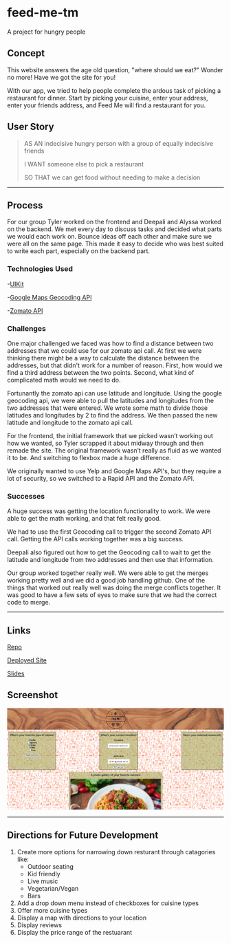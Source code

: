 # feed-me-tm
A project for hungry people

## Concept
This website answers the age old question, "where should we eat?" Wonder no more! Have we got the site for you!

With our app, we tried to help people complete the ardous task of picking a restaurant for dinner. Start by picking your cuisine, enter your address, enter your friends address, and Feed Me will find a restaurant for you.

## User Story

>AS AN indecisive hungry person with a group of equally indecisive friends
>
>I WANT someone else to pick a restaurant
>
>SO THAT we can get food without needing to make a decision

___
## Process
For our group Tyler worked on the frontend and Deepali and Alyssa worked on the backend. We met every day to discuss tasks and decided what parts we would each work on. Bounce ideas off each other and make sure we were all on the same page. This made it easy to decide who was best suited to write each part, especially on the backend part. 



### Technologies Used

-[UIKit](https://getuikit.com/)

-[Google Maps Geocoding API](https://rapidapi.com/googlecloud/api/google-maps-geocoding)

-[Zomato API](https://www.zomato.com/atlanta0)

### Challenges
One major challenged we faced was how to find a distance between two addresses that we could use for our zomato api call. At first we were thinking there might be a way to calculate the distance between the addresses, but that didn't work for a number of reason. First, how would we find a third address between the two points. Second, what kind of complicated math would we need to do. 

Fortunantly the zomato api can use latitude and longitude. Using the google geocoding api, we were able to pull the latitudes and longitudes from the two addresses that were entered. We wrote some math to divide those latitudes and longitudes by 2 to find the address. We then passed the new latitude and longitude to the zomato api call. 

For the frontend, the initial framework that we picked wasn’t working out how we wanted, so Tyler scrapped it about midway through and then remade the site. The original framework wasn’t really as fluid as we wanted it to be. And switching to flexbox made a huge difference. 

We originally wanted to use Yelp and Google Maps API's, but they require a lot of security, so we switched to a Rapid API and the Zomato API. 


### Successes
A huge success was getting the location functionality to work. We were able to get the math working, and that felt really good. 

We had to use the first Geocoding call to trigger the second Zomato API call. Getting the API calls working together was a big success. 

Deepali also figured out how to get the Geocoding call to wait to get the latitude and longitude from two addresses and then use that information. 

Our group worked together really well. We were able to get the merges working pretty well and we did a good job handling github. One of the things that worked out really well was doing the merge conflicts together. It was good to have a few sets of eyes to make sure that we had the correct code to merge. 
___

## Links

[Repo](https://github.com/a-andres1/feed-me-tm)

[Deployed Site](https://a-andres1.github.io/feed-me-tm/)

[Slides](https://docs.google.com/presentation/d/1eC-D2LYv2jsg0UJe6f-p9dOKmAAneyXrS7-lZxDDYIo/edit?usp=sharing)


## Screenshot
![feed-me-site](./Assets/feed-me.png)



___
## Directions for Future Development
1. Create more options for narrowing down resturant through catagories like:
    - Outdoor seating
    - Kid friendly
    - Live music
    - Vegetarian/Vegan
    - Bars
2. Add a drop down menu instead of checkboxes for cuisine types
3. Offer more cuisine types
4. Display a map with directions to your location
5. Display reviews
6. Display the price range of the restuarant 
